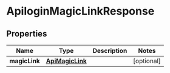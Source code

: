 
# ApiloginMagicLinkResponse

## Properties
Name | Type | Description | Notes
------------ | ------------- | ------------- | -------------
**magicLink** | [**ApiMagicLink**](ApiMagicLink.md) |  |  [optional]




